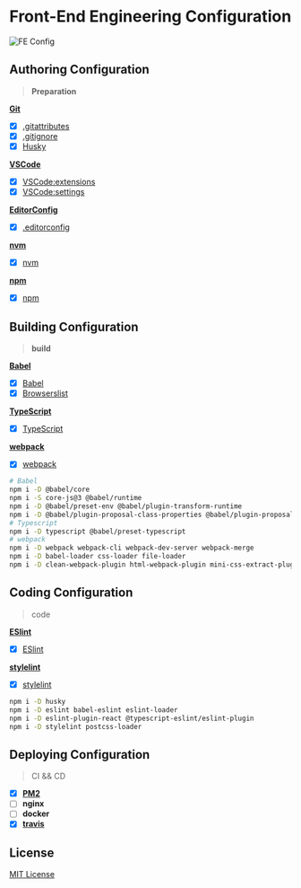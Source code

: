 # Front-End Engineering Configuration
![FE Config](https://repository-images.githubusercontent.com/206890549/9aa3e580-d1bc-11e9-9711-e5a4ef0f2c88)

## Authoring Configuration
> __Preparation__

__[Git](Git)__
+	[x] [.gitattributes](.gitattributes)
+	[x] [.gitignore](.gitignore)
+	[x] [Husky](.huskyrc.js)

__[VSCode](VSCode)__
+	[x] [VSCode:extensions](.vscode/extensions.json)
+	[x] [VSCode:settings](.vscode/settings.json)

__[EditorConfig](EditorConfigEditorConfig)__
+	[x] [.editorconfig](.editorconfig)

__[nvm](nvm)__
+	[x] [nvm](.nvmrc)

__[npm](npm)__
+	[x] [npm](.npmrc)

## Building Configuration
> __build__

__[Babel](Babel)__
+	[x] [Babel](.babel.config.js)
+	[x] [Browserslist](.browserslistrc)

__[TypeScript](TypeScript)__
+	[x] [TypeScript](tsconfig.json)

__[webpack](webpack)__
+	[x] [webpack](webpack.config.js)

```sh
# Babel
npm i -D @babel/core
npm i -S core-js@3 @babel/runtime
npm i -D @babel/preset-env @babel/plugin-transform-runtime
npm i -D @babel/plugin-proposal-class-properties @babel/plugin-proposal-private-methods @babel/plugin-proposal-decorators @babel/plugin-proposal-optional-chaining @babel/plugin-proposal-nullish-coalescing-operator
# Typescript
npm i -D typescript @babel/preset-typescript
# webpack
npm i -D webpack webpack-cli webpack-dev-server webpack-merge
npm i -D babel-loader css-loader file-loader
npm i -D clean-webpack-plugin html-webpack-plugin mini-css-extract-plugin
```

## Coding Configuration
> code

__[ESlint](ESlint)__
+	[x] [ESlint](.eslintrc.js)

__[stylelint](stylelint)__
+	[x] [stylelint](.stylelintrc.js)

```sh
npm i -D husky
npm i -D eslint babel-eslint eslint-loader
npm i -D eslint-plugin-react @typescript-eslint/eslint-plugin
npm i -D stylelint postcss-loader
```

## Deploying Configuration
> CI && CD

+	[x] __[PM2](server/ecosystem.config.js)__
+	[ ] __nginx__
+	[ ] __docker__
+	[x] __[travis](./travis.yml)__

## License
[MIT License](/LICENSE)

[Git]: https://github.com/git/git
[VSCode]: https://github.com/microsoft/vscode
[EditorConfig]: https://github.com/editorconfig/editorconfig-vscode
[nvm]: https://github.com/nvm-sh/nvm
[npm]: https://github.com/npm/cli

[Babel]: https://github.com/babel/babel
[TypeScript]: https://github.com/microsoft/TypeScript
[webpack]: https://github.com/webpack/webpack

